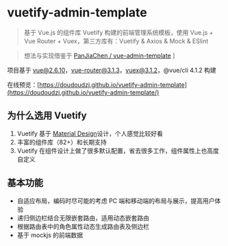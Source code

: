 # vuetify-admin-template

> 基于 Vue.js 的组件库 Vuetify 构建的前端管理系统模板，使用 Vue.js + Vue Router + Vuex，第三方库有：Vuetify & Axios & Mock & ESlint

> 想法与实现借鉴于 [PanJiaChen / vue-admin-template](https://github.com/PanJiaChen/vue-admin-template)
> ]

项目基于 vue@2.6.10，vue-router@3.1.3，vuex@3.1.2，@vue/cli 4.1.2 构建

在线预览：[https://doudoudzj.github.io/vuetify-admin-template](https://doudoudzj.github.io/vuetify-admin-template/)

## 为什么选用 Vuetify

1. Vuetify 基于 [Material Design](https://material.io/guidelines/)设计，个人感觉比较好看
2. 丰富的组件库（82+）和长期支持
3. Vuetify 在组件设计上做了很多默认配置，省去很多工作，组件属性上也高度自定义

## 基本功能

- 自适应布局，编码时尽可能的考虑 PC 端和移动端的布局与展示，提高用户体验
- 递归侧边栏结合无限嵌套路由，适用动态嵌套路由
- 根据路由表中的角色属性动态生成路由表及侧边栏
- 基于 mockjs 的前端数据

